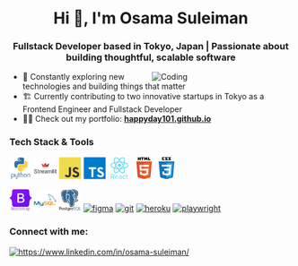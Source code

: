 <h1 align="center">Hi 👋, I'm Osama Suleiman</h1>
<h3 align="center">Fullstack Developer based in Tokyo, Japan | Passionate about building thoughtful, scalable software</h3>
<img align="right" alt="Coding" width="250" class="rounded" src="https://i.pinimg.com/originals/1f/1d/b2/1f1db2ae0cd6c73e59fdc7433f6d540c.gif">

- 🚀 Constantly exploring new technologies and building things that matter
- 🏗️ Currently contributing to two innovative startups in Tokyo as a Frontend Engineer and Fullstack Developer
- 🕵️‍♀️ Check out my portfolio: **[happyday101.github.io](https://happyday101.github.io/)**

<h3 align="left">Tech Stack & Tools</h3>
  <p align="left">
    <!-- Python -->
    <a href="https://www.ruby-lang.org/en/" target="_blank" rel="noreferrer"><img src="https://raw.githubusercontent.com/devicons/devicon/master/icons/python/python-original-wordmark.svg" alt="python" width="40" height="40"/></a>
    <!-- Streamlit -->
    <a href="https://www.ruby-lang.org/en/" target="_blank" rel="noreferrer"><img src="https://raw.githubusercontent.com/devicons/devicon/master/icons/streamlit/streamlit-original-wordmark.svg" alt="rails" width="40" height="40"/></a>
    <!-- Javascript -->
    <a href="https://www.javascript.com/" target="_blank" rel="noreferrer"><img src="https://raw.githubusercontent.com/devicons/devicon/master/icons/javascript/javascript-original.svg" alt="javascript" width="40" height="40"/></a>
    <!--  Typescript -->
    <a href="https://www.typescriptlang.org/" target="_blank" rel="noreferrer"><img src="https://raw.githubusercontent.com/devicons/devicon/master/icons/typescript/typescript-original.svg" alt="typescript" width="40" height="40"/></a>
    <!--  React -->
    <a href="https://reactjs.org/" target="_blank" rel="noreferrer"><img src="https://raw.githubusercontent.com/devicons/devicon/master/icons/react/react-original-wordmark.svg" alt="react" width="40" height="40"/></a>
    <!--  HTML -->
    <a href="https://www.w3.org/html/" target="_blank" rel="noreferrer"><img src="https://raw.githubusercontent.com/devicons/devicon/master/icons/html5/html5-original-wordmark.svg" alt="html5" width="40" height="40"/><img src="https://raw.githubusercontent.com/devicons/devicon/master/icons/css3/css3-original-wordmark.svg" alt="css3" width="40" height="40"/></a>
  </p>
  <p>
    <!--  Bootstrap -->
    <a href="https://getbootstrap.com" target="_blank" rel="noreferrer"><img src="https://raw.githubusercontent.com/devicons/devicon/master/icons/bootstrap/bootstrap-original-wordmark.svg" alt="bootstrap" width="40" height="40"/></a>
    <!--  MySQL -->
    <a href="https://www.mysql.com/" target="_blank" rel="noreferrer"><img src="https://raw.githubusercontent.com/devicons/devicon/master/icons/mysql/mysql-original-wordmark.svg" alt="mysql" width="40" height="40"/></a>
    <!--  PostgreSQL -->
    <a href="https://www.postgresql.org" target="_blank" rel="noreferrer"><img src="https://raw.githubusercontent.com/devicons/devicon/master/icons/postgresql/postgresql-original-wordmark.svg" alt="postgresql" width="40" height="40"/></a>
    <!--  Figma -->
    <a href="https://www.figma.com/" target="_blank" rel="noreferrer"><img src="https://www.vectorlogo.zone/logos/figma/figma-icon.svg" alt="figma" width="40" height="40"/></a>
    <!--  git -->
    <a href="https://git-scm.com/" target="_blank" rel="noreferrer"><img src="https://www.vectorlogo.zone/logos/git-scm/git-scm-icon.svg" alt="git" width="40" height="40"/></a>
    <!--  Heroku -->
    <a href="https://www.heroku.com/" target="_blank" rel="noreferrer"><img src="https://www.vectorlogo.zone/logos/heroku/heroku-icon.svg" alt="heroku" width="40" height="40"/></a>
    <!--  PlaywrightJS -->
    <a href="https://playwright.dev/" target="_blank" rel="noreferrer"><img src="https://playwright.dev/img/playwright-logo.svg" alt="playwright" width="40" height="40"/></a>
  </p>

<h3 align="left">Connect with me:</h3>
<p align="left">
<a href="https://www.linkedin.com/in/osama-suleiman/" target="_blank"><img align="center" src="https://raw.githubusercontent.com/rahuldkjain/github-profile-readme-generator/master/src/images/icons/Social/linked-in-alt.svg" alt="https://www.linkedin.com/in/osama-suleiman/" height="30" width="40" /></a>
</p>
